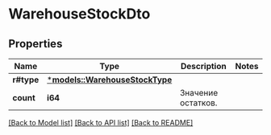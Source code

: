 # WarehouseStockDto

## Properties
Name | Type | Description | Notes
------------ | ------------- | ------------- | -------------
**r#type** | [***models::WarehouseStockType**](WarehouseStockType.md) |  | 
**count** | **i64** | Значение остатков. | 

[[Back to Model list]](../README.md#documentation-for-models) [[Back to API list]](../README.md#documentation-for-api-endpoints) [[Back to README]](../README.md)


